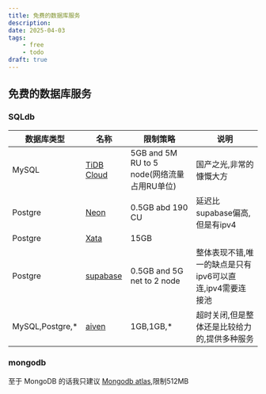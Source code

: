 ```yaml
---
title: 免费的数据库服务
description: 
date: 2025-04-03
tags:
    - free
    - todo
draft: true
---
```


## 免费的数据库服务

### SQLdb

| 数据库类型 | 名称 |  限制策略 | 说明 |
| --- | --- | ---  | --- |
| MySQL | [TiDB Cloud](https://tidbcloud.com/) | 5GB and 5M RU to 5 node(网络流量占用RU单位) | 国产之光,非常的慷慨大方 |
| Postgre | [Neon](https://neon.tech/) | 0.5GB abd 190 CU | 延迟比supabase偏高,但是有ipv4 |
| Postgre | [Xata](https://xata.io/) | 15GB |  |
| Postgre | [supabase](https://supabase.com/) | 0.5GB and 5G net to 2 node | 整体表现不错,唯一的缺点是只有ipv6可以直连,ipv4需要连接池 |
| MySQL,Postgre,* | [aiven](https://aiven.io/) | 1GB,1GB,* | 超时关闭,但是整体还是比较给力的,提供多种服务 |

### mongodb

至于 MongoDB 的话我只建议 [Mongodb atlas](https://mongodb.com),限制512MB

